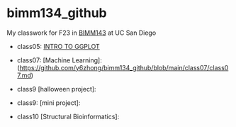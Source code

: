 # bimm134_github
My classwork for F23 in [BIMM143](https://bioboot.github.io/bimm143_F23/) at UC San Diego


- class05: [INTRO TO GGPLOT](https://github.com/y6zhong/bimm134_github/blob/main/class05/class05.md)

- class07: [Machine Learning]:(https://github.com/y6zhong/bimm134_github/blob/main/class07/class07.md)

- class9 [halloween project]:

- class9: [mini project]:

- class10 [Structural Bioinformatics]: 
